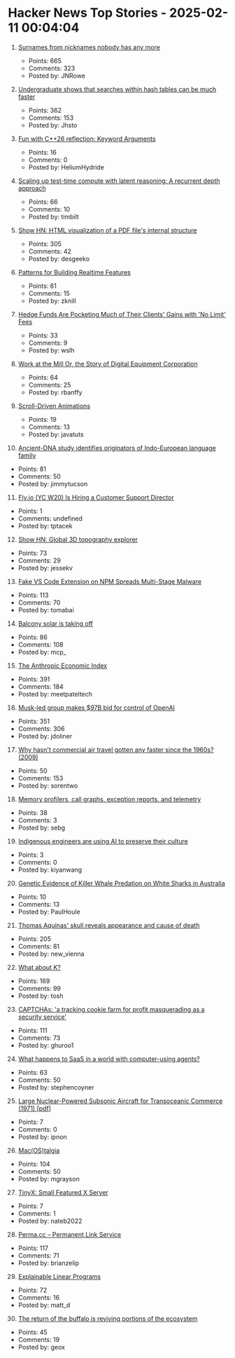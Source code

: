 # Hacker News Top Stories - 2025-02-11 00:04:04

1. [Surnames from nicknames nobody has any more](https://blog.plover.com/lang/etym/nickname-names.html)
   - Points: 665
   - Comments: 323
   - Posted by: JNRowe

2. [Undergraduate shows that searches within hash tables can be much faster](https://www.quantamagazine.org/undergraduate-upends-a-40-year-old-data-science-conjecture-20250210/)
   - Points: 362
   - Comments: 153
   - Posted by: Jhsto

3. [Fun with C++26 reflection: Keyword Arguments](https://pydong.org/posts/KwArgs/)
   - Points: 16
   - Comments: 0
   - Posted by: HeliumHydride

4. [Scaling up test-time compute with latent reasoning: A recurrent depth approach](https://arxiv.org/abs/2502.05171)
   - Points: 66
   - Comments: 10
   - Posted by: timbilt

5. [Show HN: HTML visualization of a PDF file's internal structure](https://github.com/desgeeko/pdfsyntax/blob/main/docs/browse.md)
   - Points: 305
   - Comments: 42
   - Posted by: desgeeko

6. [Patterns for Building Realtime Features](https://zknill.io/posts/patterns-for-building-realtime/)
   - Points: 61
   - Comments: 15
   - Posted by: zknill

7. [Hedge Funds Are Pocketing Much of Their Clients' Gains with 'No Limit' Fees](https://www.bloomberg.com/graphics/2025-hedge-fund-investment-fees/)
   - Points: 33
   - Comments: 9
   - Posted by: wslh

8. [Work at the Mill Or, the Story of Digital Equipment Corporation](https://www.abortretry.fail/p/work-at-the-mill)
   - Points: 64
   - Comments: 25
   - Posted by: rbanffy

9. [Scroll-Driven Animations](https://scroll-driven-animations.style/)
   - Points: 19
   - Comments: 13
   - Posted by: javatuts

10. [Ancient-DNA study identifies originators of Indo-European language family](https://hms.harvard.edu/news/ancient-dna-study-identifies-originators-indo-european-language-family)
   - Points: 81
   - Comments: 50
   - Posted by: jimmytucson

11. [Fly.io (YC W20) Is Hiring a Customer Support Director](undefined)
   - Points: 1
   - Comments: undefined
   - Posted by: tptacek

12. [Show HN: Global 3D topography explorer](https://topography.jessekv.com)
   - Points: 73
   - Comments: 29
   - Posted by: jessekv

13. [Fake VS Code Extension on NPM Spreads Multi-Stage Malware](https://www.mend.io/blog/fake-vs-code-extension-on-npm-spreads-multi-stage-malware/)
   - Points: 113
   - Comments: 70
   - Posted by: tomabai

14. [Balcony solar is taking off](https://www.theguardian.com/environment/2024/dec/18/if-a-million-germans-have-them-there-must-be-something-in-it-how-balcony-solar-is-taking-off)
   - Points: 86
   - Comments: 108
   - Posted by: mcp_

15. [The Anthropic Economic Index](https://www.anthropic.com/news/the-anthropic-economic-index)
   - Points: 391
   - Comments: 184
   - Posted by: meetpateltech

16. [Musk-led group makes $97B bid for control of OpenAI](https://www.reuters.com/markets/deals/elon-musk-led-group-makes-974-billion-bid-control-openai-wsj-reports-2025-02-10/)
   - Points: 351
   - Comments: 306
   - Posted by: jdoliner

17. [Why hasn't commercial air travel gotten any faster since the 1960s? (2009)](https://engineering.mit.edu/engage/ask-an-engineer/why-hasnt-commercial-air-travel-gotten-any-faster-since-the-1960s/)
   - Points: 50
   - Comments: 153
   - Posted by: sorentwo

18. [Memory profilers, call graphs, exception reports, and telemetry](https://www.nuanced.dev/blog/system-wide-context)
   - Points: 38
   - Comments: 3
   - Posted by: sebg

19. [Indigenous engineers are using AI to preserve their culture](https://www.nbcnews.com/tech/innovation/indigenous-engineers-are-using-ai-preserve-culture-rcna176012)
   - Points: 3
   - Comments: 0
   - Posted by: kiyanwang

20. [Genetic Evidence of Killer Whale Predation on White Sharks in Australia](https://onlinelibrary.wiley.com/doi/10.1002/ece3.70786)
   - Points: 10
   - Comments: 13
   - Posted by: PaulHoule

21. [Thomas Aquinas' skull reveals appearance and cause of death](https://www.ncregister.com/blog/face-of-aquinas-revealed-after-750-years)
   - Points: 205
   - Comments: 81
   - Posted by: new_vienna

22. [What about K?](https://xpqz.github.io/kbook/Introduction.html)
   - Points: 169
   - Comments: 99
   - Posted by: tosh

23. [CAPTCHAs: 'a tracking cookie farm for profit masquerading as a security service'](https://www.pcgamer.com/gaming-industry/a-2023-study-concluded-captchas-are-a-tracking-cookie-farm-for-profit-masquerading-as-a-security-service-that-made-us-spend-819-billion-hours-clicking-on-traffic-lights-to-generate-nearly-usd1-trillion-for-google/)
   - Points: 111
   - Comments: 73
   - Posted by: ghuroo1

24. [What happens to SaaS in a world with computer-using agents?](https://docs.google.com/document/d/1nWZtJlPmBD15rGqNxj7u6HroaNvXT6YD-TXktpIwf6c/edit?usp=sharing)
   - Points: 63
   - Comments: 50
   - Posted by: stephencoyner

25. [Large Nuclear-Powered Subsonic Aircraft for Transoceanic Commerce (1971) [pdf]](https://ntrs.nasa.gov/api/citations/19710028801/downloads/19710028801.pdf)
   - Points: 7
   - Comments: 0
   - Posted by: ipnon

26. [Mac(OS)talgia](https://swallowmygraphicdesign.com/project/macostalgia)
   - Points: 104
   - Comments: 50
   - Posted by: mgrayson

27. [TinyX: Small Featured X Server](https://github.com/tinycorelinux/tinyx)
   - Points: 7
   - Comments: 1
   - Posted by: nateb2022

28. [Perma.cc – Permanent Link Service](https://perma.cc/)
   - Points: 117
   - Comments: 71
   - Posted by: brianzelip

29. [Explainable Linear Programs](https://www.jeremykun.com/shortform/2025-02-06-2124/)
   - Points: 72
   - Comments: 16
   - Posted by: matt_d

30. [The return of the buffalo is reviving portions of the ecosystem](https://www.nativesunnews.today/articles/the-return-of-the-buffalo-is-reviving-portions-of-the-ecosystem/)
   - Points: 45
   - Comments: 19
   - Posted by: geox

